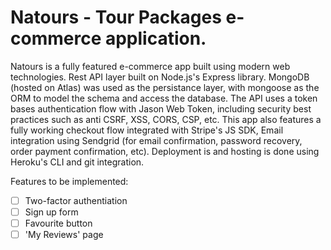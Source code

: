 # Natours - Tour Packages e-commerce application.

Natours is a fully featured e-commerce app built using modern web technologies.
Rest API layer built on Node.js's Express library. MongoDB (hosted on Atlas) was used as the persistance layer, with mongoose as the ORM to model the schema and access the database.
The API uses a token bases authentication flow with Jason Web Token, including security best practices such as anti CSRF, XSS, CORS, CSP, etc.
This app also features a fully working checkout flow integrated with Stripe's JS SDK, Email integration using Sendgrid (for email confirmation, password recovery, order payment confirmation, etc).
Deployment is and hosting is done using Heroku's CLI and git integration.

Features to be implemented:

- [ ] Two-factor authentiation
- [ ] Sign up form
- [ ] Favourite button
- [ ] 'My Reviews' page
